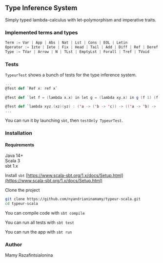 ## Type Inference System

Simply typed lambda-calculus with let-polymorphism and imperative traits.

### Implemented terms and types

```scala
Term := Var | App | Abs | Nat | Lst | Cons | EOL | Letin
Operator := Izte | Iete | Fix | Head | Tail | Add | Diff | Ref | Deref | Assign | Void
Type := TVar | Arrow | N | TLst | EmptyLst | Forall | Tref | TVoid
```

### Tests
`TypeurTest` shows a bunch of tests for the type inference system.

```scala
...
@Test def `Ref x: ref x`
  
@Test def `let f = (lambda x.x) in let g = (lambda xy.x) in g (f 1) (f t): N`
  
@Test def `lambda xyz.(xz)(yz) : ('a -> ('b -> 'c)) -> (('a -> 'b) -> ('a -> 'c))`
...
```

You can run it by launching `sbt`, then `testOnly TypeurTest`.

### Installation
#### Requirements
Java 14+  
Scala 3  
sbt 1.x

Install `sbt` [https://www.scala-sbt.org/1.x/docs/Setup.html](https://www.scala-sbt.org/1.x/docs/Setup.html)

Clone the project 
```bash
git clone https://github.com/nyandrianinamamy/typeur-scala.git
cd typeur-scala
```

You can compile code with `sbt compile`

You can run all tests with `sbt test`

You can run the app with `sbt run`

### Author

Mamy Razafintsialonina
